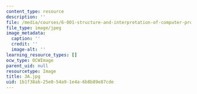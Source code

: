 ```yaml
---
content_type: resource
description: ''
file: /media/courses/6-001-structure-and-interpretation-of-computer-programs-spring-2005/1b1f38ab25e054a91e4a6b8b89e87cde_3A.jpg
file_type: image/jpeg
image_metadata:
  caption: ''
  credit: ''
  image-alt: ''
learning_resource_types: []
ocw_type: OCWImage
parent_uid: null
resourcetype: Image
title: 3A.jpg
uid: 1b1f38ab-25e0-54a9-1e4a-6b8b89e87cde
---
```

